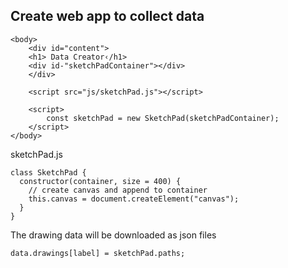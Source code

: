 
## Create web app to collect data
```
<body>
    <div id="content">
    <h1> Data Creator‹/h1>
    <div id-"sketchPadContainer"></div>
    </div>

    <script src="js/sketchPad.js"></script>
    
    <script> 
        const sketchPad = new SketchPad(sketchPadContainer);
    </script>
</body>
```

sketchPad.js
```
class SketchPad {
  constructor(container, size = 400) {
    // create canvas and append to container
    this.canvas = document.createElement("canvas");
  }
}
```

The drawing data will be downloaded as json files
```
data.drawings[label] = sketchPad.paths;
```
